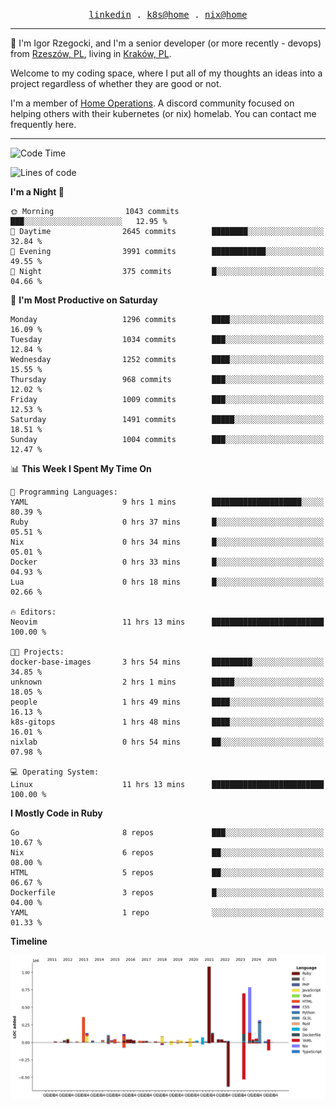 <p align="center">
  <samp>
    <a href="https://www.linkedin.com/in/ajgon">linkedin</a> .
    <a href="https://github.com/deedee-ops/k8s-gitops">k8s@home</a> .
    <a href="https://github.com/deedee-ops/nixlab">nix@home</a>
  </samp>
</p>

----------------------------------------------------------------

:wave: I'm Igor Rzegocki, and I'm a senior developer (or more recently - devops) from [Rzeszów, PL](https://en.wikipedia.org/wiki/Rzesz%C3%B3w), living in [Kraków, PL](https://en.wikipedia.org/wiki/Krak%C3%B3w).

Welcome to my coding space, where I put all of my thoughts an ideas into a project regardless of whether they are good or not.

I'm a member of [Home Operations](https://discord.gg/home-operations). A discord community focused on helping others with their kubernetes (or nix) homelab. You can contact me frequently here.

----------------------------------------------------------------

<!--START_SECTION:waka-->
![Code Time](http://img.shields.io/badge/Code%20Time-807%20hrs%2038%20mins-blue)

![Lines of code](https://img.shields.io/badge/From%20Hello%20World%20I%27ve%20Written-4.8%20million%20lines%20of%20code-blue)

**I'm a Night 🦉** 

```text
🌞 Morning                1043 commits        ███░░░░░░░░░░░░░░░░░░░░░░   12.95 % 
🌆 Daytime                2645 commits        ████████░░░░░░░░░░░░░░░░░   32.84 % 
🌃 Evening                3991 commits        ████████████░░░░░░░░░░░░░   49.55 % 
🌙 Night                  375 commits         █░░░░░░░░░░░░░░░░░░░░░░░░   04.66 % 
```
📅 **I'm Most Productive on Saturday** 

```text
Monday                   1296 commits        ████░░░░░░░░░░░░░░░░░░░░░   16.09 % 
Tuesday                  1034 commits        ███░░░░░░░░░░░░░░░░░░░░░░   12.84 % 
Wednesday                1252 commits        ████░░░░░░░░░░░░░░░░░░░░░   15.55 % 
Thursday                 968 commits         ███░░░░░░░░░░░░░░░░░░░░░░   12.02 % 
Friday                   1009 commits        ███░░░░░░░░░░░░░░░░░░░░░░   12.53 % 
Saturday                 1491 commits        █████░░░░░░░░░░░░░░░░░░░░   18.51 % 
Sunday                   1004 commits        ███░░░░░░░░░░░░░░░░░░░░░░   12.47 % 
```


📊 **This Week I Spent My Time On** 

```text
💬 Programming Languages: 
YAML                     9 hrs 1 mins        ████████████████████░░░░░   80.39 % 
Ruby                     0 hrs 37 mins       █░░░░░░░░░░░░░░░░░░░░░░░░   05.51 % 
Nix                      0 hrs 34 mins       █░░░░░░░░░░░░░░░░░░░░░░░░   05.01 % 
Docker                   0 hrs 33 mins       █░░░░░░░░░░░░░░░░░░░░░░░░   04.93 % 
Lua                      0 hrs 18 mins       █░░░░░░░░░░░░░░░░░░░░░░░░   02.66 % 

🔥 Editors: 
Neovim                   11 hrs 13 mins      █████████████████████████   100.00 % 

🐱‍💻 Projects: 
docker-base-images       3 hrs 54 mins       █████████░░░░░░░░░░░░░░░░   34.85 % 
unknown                  2 hrs 1 mins        █████░░░░░░░░░░░░░░░░░░░░   18.05 % 
people                   1 hrs 49 mins       ████░░░░░░░░░░░░░░░░░░░░░   16.13 % 
k8s-gitops               1 hrs 48 mins       ████░░░░░░░░░░░░░░░░░░░░░   16.01 % 
nixlab                   0 hrs 54 mins       ██░░░░░░░░░░░░░░░░░░░░░░░   07.98 % 

💻 Operating System: 
Linux                    11 hrs 13 mins      █████████████████████████   100.00 % 
```

**I Mostly Code in Ruby** 

```text
Go                       8 repos             ███░░░░░░░░░░░░░░░░░░░░░░   10.67 % 
Nix                      6 repos             ██░░░░░░░░░░░░░░░░░░░░░░░   08.00 % 
HTML                     5 repos             ██░░░░░░░░░░░░░░░░░░░░░░░   06.67 % 
Dockerfile               3 repos             █░░░░░░░░░░░░░░░░░░░░░░░░   04.00 % 
YAML                     1 repo              ░░░░░░░░░░░░░░░░░░░░░░░░░   01.33 % 
```



**Timeline**

![Lines of Code chart](https://raw.githubusercontent.com/ajgon/ajgon/master/assets/bar_graph.png)


<!--END_SECTION:waka-->
